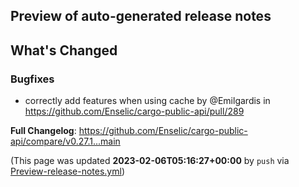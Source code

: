 ## Preview of auto-generated release notes
<!-- Release notes generated using configuration in .github/release.yml at main -->

## What's Changed
### Bugfixes
* correctly add features when using cache by @Emilgardis in https://github.com/Enselic/cargo-public-api/pull/289


**Full Changelog**: https://github.com/Enselic/cargo-public-api/compare/v0.27.1...main


(This page was updated **2023-02-06T05:16:27+00:00** by `push` via [Preview-release-notes.yml](https://github.com/Enselic/cargo-public-api/actions/runs/4100617444))
